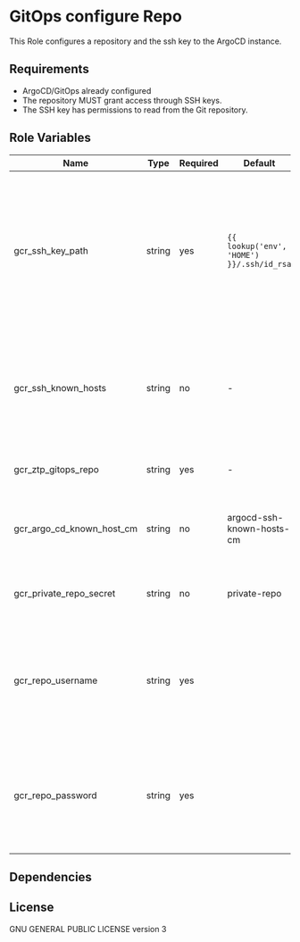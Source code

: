 GitOps configure Repo
=========

This Role configures a repository and the ssh key to the ArgoCD instance.

Requirements
------------

* ArgoCD/GitOps already configured
* The repository MUST grant access through SSH keys.
* The SSH key has permissions to read from the Git repository.

Role Variables
--------------

Name                        | Type   | Required | Default                                   | Description
--------------------------- | ------ | -------- | ----------------------------------------- | ------------
gcr_ssh_key_path            | string | yes      | `{{ lookup('env', 'HOME') }}/.ssh/id_rsa` | Path to the SSH private key file used to log into the GitOps manifest repository. Only mandatory if repository transport is SSH.
gcr_ssh_known_hosts         | string | no       | -                                         | Should be the SSH known hosts. It is required by ArgoCD when working with a SSH key.
gcr_ztp_gitops_repo         | string | yes      | -                                         | URL to the ZTP GitOps Git repository.
gcr_argo_cd_known_host_cm   | string | no       | argocd-ssh-known-hosts-cm                 | ConfigMap that will save the ArgoCD SSH known hosts.
gcr_private_repo_secret     | string | no       | private-repo                              | Secret that will hold the private repo credentials.
gcr_repo_username           | string | yes      |                                           | Username to connect to the repository. Only mandatory if repository transport is HTTP.
gcr_repo_password           | string | yes      |                                           | Password to connect to the repository. Only mandatory if repository transport is HTTP.

Dependencies
------------

License
-------

GNU GENERAL PUBLIC LICENSE version 3
